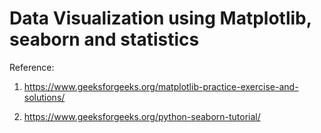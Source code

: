 # Data Visualization using Matplotlib, seaborn and statistics



Reference:

1. https://www.geeksforgeeks.org/matplotlib-practice-exercise-and-solutions/

2. https://www.geeksforgeeks.org/python-seaborn-tutorial/
